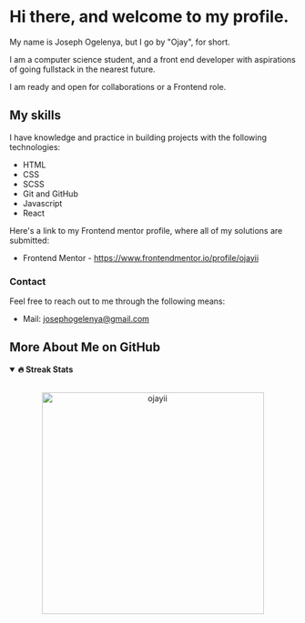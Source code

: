 # Hi there, and welcome to my profile.

My name is Joseph Ogelenya, but I go by "Ojay", for short.

I am a computer science student, and a front end developer with aspirations of going fullstack in the nearest future.

I am ready and open for collaborations or a Frontend role.


## My skills

I have knowledge and practice in building projects with the following technologies:
- HTML
- CSS
- SCSS
- Git and GitHub
- Javascript
- React


Here's a link to my Frontend mentor profile, where all of my solutions are submitted:
- Frontend Mentor - https://www.frontendmentor.io/profile/ojayii

### Contact 
Feel free to reach out to me through the following means:

- Mail: josephogelenya@gmail.com

<h2>More About Me on GitHub</h2>

<details open>
<summary><b>🔥 Streak Stats</b></summary>
<br>
<p align="center">
<img src="http://github-readme-streak-stats.herokuapp.com?user=Ojayii&theme=radical&hide_border=true" alt="ojayii" width="390"/>
</p>
</details>
